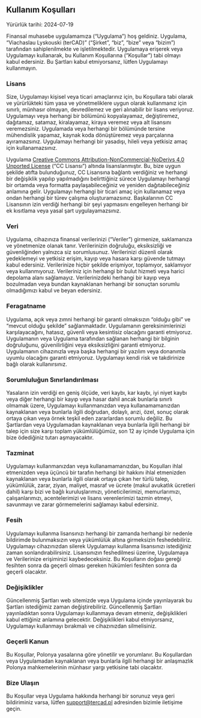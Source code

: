 ## Kullanım Koşulları

Yürürlük tarihi: 2024-07-19

Finansal muhasebe uygulamamıza (“Uygulama”) hoş geldiniz. Uygulama, “Viachaslau Lyskouski (terCAD)” (“Şirket”, “biz”, 
“bize” veya “bizim”) tarafından sahiplenilmekte ve işletilmektedir. Uygulamaya erişerek veya Uygulamayı kullanarak, bu 
Kullanım Koşullarına (“Koşullar”) tabi olmayı kabul edersiniz. Bu Şartları kabul etmiyorsanız, lütfen Uygulamayı 
kullanmayın.

### Lisans

Size, Uygulamayı kişisel veya ticari amaçlarınız için, bu Koşullara tabi olarak ve yürürlükteki tüm yasa ve 
yönetmeliklere uygun olarak kullanmanız için sınırlı, münhasır olmayan, devredilemez ve geri alınabilir bir lisans 
veriyoruz. Uygulamayı veya herhangi bir bölümünü kopyalayamaz, değiştiremez, dağıtamaz, satamaz, kiralayamaz, kiraya 
veremez veya alt lisansını veremezsiniz. Uygulamada veya herhangi bir bölümünde tersine mühendislik yapamaz, kaynak 
koda dönüştüremez veya parçalarına ayıramazsınız. Uygulamayı herhangi bir yasadışı, hileli veya yetkisiz amaç için 
kullanamazsınız.

Uygulama [Creative Commons Attribution-NonCommercial-NoDerivs 4.0 Unported License](https://creativecommons.org/licenses/by-nc-nd/4.0/deed.en) 
(“CC Lisansı”) altında lisanslanmıştır. Bu, bize uygun şekilde atıfta bulunduğunuz, CC Lisansına bağlantı verdiğiniz ve 
herhangi bir değişiklik yapılıp yapılmadığını belirttiğiniz sürece Uygulamayı herhangi bir ortamda veya formatta 
paylaşabileceğiniz ve yeniden dağıtabileceğiniz anlamına gelir. Uygulamayı herhangi bir ticari amaç için kullanamaz 
veya ondan herhangi bir türev çalışma oluşturamazsınız. Başkalarının CC Lisansının izin verdiği herhangi bir şeyi 
yapmasını engelleyen herhangi bir ek kısıtlama veya yasal şart uygulayamazsınız.

### Veri

Uygulama, cihazınıza finansal verilerinizi (“Veriler”) girmenize, saklamanıza ve yönetmenize olanak tanır. Verilerinizin 
doğruluğu, eksiksizliği ve güvenliğinden yalnızca siz sorumlusunuz. Verilerinizi düzenli olarak yedeklemeyi ve yetkisiz 
erişim, kayıp veya hasara karşı güvende tutmayı kabul edersiniz. Verilerinize hiçbir şekilde erişmiyor, toplamıyor, 
saklamıyor veya kullanmıyoruz. Verileriniz için herhangi bir bulut hizmeti veya harici depolama alanı sağlamayız. 
Verilerinizdeki herhangi bir kayıp veya bozulmadan veya bundan kaynaklanan herhangi bir sonuçtan sorumlu olmadığımızı 
kabul ve beyan edersiniz.

### Feragatname

Uygulama, açık veya zımni herhangi bir garanti olmaksızın “olduğu gibi” ve “mevcut olduğu şekilde” sağlanmaktadır. 
Uygulamanın gereksinimlerinizi karşılayacağını, hatasız, güvenli veya kesintisiz olacağını garanti etmiyoruz. 
Uygulamanın veya Uygulama tarafından sağlanan herhangi bir bilginin doğruluğunu, güvenilirliğini veya eksiksizliğini 
garanti etmiyoruz. Uygulamanın cihazınızla veya başka herhangi bir yazılım veya donanımla uyumlu olacağını garanti 
etmiyoruz. Uygulamayı kendi risk ve takdirinize bağlı olarak kullanırsınız.

### Sorumluluğun Sınırlandırılması

Yasaların izin verdiği en geniş ölçüde, veri kaybı, kar kaybı, iyi niyet kaybı veya diğer herhangi bir kayıp veya hasar 
dahil ancak bunlarla sınırlı olmamak üzere, Uygulamayı kullanmanızdan veya kullanamamanızdan kaynaklanan veya bunlarla 
ilgili doğrudan, dolaylı, arızi, özel, sonuç olarak ortaya çıkan veya örnek teşkil eden zararlardan sorumlu değiliz. 
Bu Şartlardan veya Uygulamadan kaynaklanan veya bunlarla ilgili herhangi bir talep için size karşı toplam yükümlülüğümüz, 
son 12 ay içinde Uygulama için bize ödediğiniz tutarı aşmayacaktır.

### Tazminat

Uygulamayı kullanmanızdan veya kullanamamanızdan, bu Koşulları ihlal etmenizden veya üçüncü bir tarafın herhangi bir 
hakkını ihlal etmenizden kaynaklanan veya bunlarla ilgili olarak ortaya çıkan her türlü talep, yükümlülük, zarar, ziyan, 
maliyet, masraf ve ücrete (makul avukatlık ücretleri dahil) karşı bizi ve bağlı kuruluşlarımızı, yöneticilerimizi, 
memurlarımızı, çalışanlarımızı, acentelerimizi ve lisans verenlerimizi tazmin etmeyi, savunmayı ve zarar görmemelerini 
sağlamayı kabul edersiniz.

### Fesih

Uygulamayı kullanma lisansınızı herhangi bir zamanda herhangi bir nedenle bildirimde bulunmaksızın veya yükümlülük 
altına girmeksizin feshedebiliriz. Uygulamayı cihazınızdan silerek Uygulamayı kullanma lisansınızı istediğiniz zaman 
sonlandırabilirsiniz. Lisansınızın feshedilmesi üzerine, Uygulamaya ve Verilerinize erişiminizi kaybedeceksiniz. 
Bu Koşulların doğası gereği fesihten sonra da geçerli olması gereken hükümleri fesihten sonra da geçerli olacaktır.

### Değişiklikler

Güncellenmiş Şartları web sitemizde veya Uygulama içinde yayınlayarak bu Şartları istediğimiz zaman değiştirebiliriz. 
Güncellenmiş Şartları yayınladıktan sonra Uygulamayı kullanmaya devam etmeniz, değişiklikleri kabul ettiğiniz anlamına 
gelecektir. Değişiklikleri kabul etmiyorsanız, Uygulamayı kullanmayı bırakmalı ve cihazınızdan silmelisiniz.

### Geçerli Kanun

Bu Koşullar, Polonya yasalarına göre yönetilir ve yorumlanır. Bu Koşullardan veya Uygulamadan kaynaklanan veya bunlarla 
ilgili herhangi bir anlaşmazlık Polonya mahkemelerinin münhasır yargı yetkisine tabi olacaktır.

### Bize Ulaşın

Bu Koşullar veya Uygulama hakkında herhangi bir sorunuz veya geri bildiriminiz varsa, lütfen support@tercad.pl 
adresinden bizimle iletişime geçin. 
